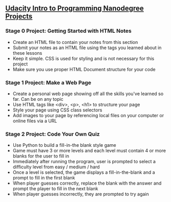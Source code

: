 ## <a href="https://www.udacity.com/course/intro-to-programming-nanodegree--nd000"> Udacity Intro to Programming Nanodegree Projects </a> 

### Stage 0 Project: Getting Started with HTML Notes
<ul> 
  <li> Create an HTML file to contain your notes from this section
  <li> Submit your notes as an HTML file using the tags you learned about in these lessons
  <li> Keep it simple. CSS is used for styling and is not necessary for this project
  <li> Make sure you use proper HTML Document structure for your code
</ul>

### Stage 1 Project: Make a Web Page
<ul>
  <li> Create a personal web page showing off all the skills you've learned so far. Can be on any topic </li>
  <li> Use HTML tags like &lt;div&gt;, &lt;p&gt;, &lt;h1&gt; to structure your page </li>
  <li> Style your page using CSS class selectors </li>
  <li> Add images to your page by referencing local files on your computer or online files via a URL </li>
</ul>

### Stage 2 Project: Code Your Own Quiz
<ul>
  <li> Use Python to build a fill-in-the blank style game </li>
  <li> Game must have 3 or more levels and each level must contain 4 or more blanks for the user to fill in </li>
  <li> Immediately after running the program, user is prompted to select a difficulty level from easy / medium / hard </li>
  <li> Once a level is selected, the game displays a fill-in-the-blank and a prompt to fill in the first blank </li>
  <li> When player guesses correctly, replace the blank with the answer and prompt the player to fill in the next blank </li>
  <li> When player guesses incorrectly, they are prompted to try again </li>
</ul>
